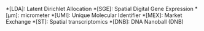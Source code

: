 *[LDA]: Latent Dirichlet Allocation
*[SGE]: Spatial Digital Gene Expression
*[µm]: micrometer
*[UMI]: Unique Molecular Identifier
*[MEX]: Market Exchange
*[ST]: Spatial transcriptomics
*[DNB]: DNA Nanoball (DNB)